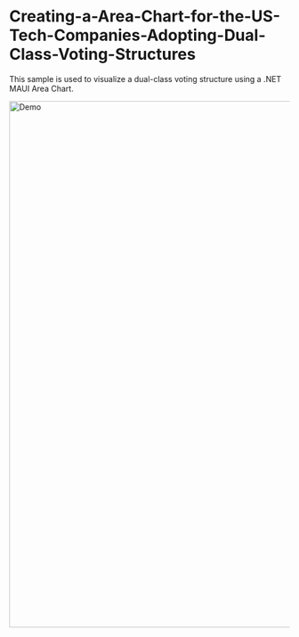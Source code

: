 # Creating-a-Area-Chart-for-the-US-Tech-Companies-Adopting-Dual-Class-Voting-Structures
This sample is used to visualize a dual-class voting structure using a .NET MAUI Area Chart.

<img width="944" alt="Demo" src="https://github.com/SyncfusionExamples/Creating-a-Area-Chart-for-the-US-Tech-Companies-Adopting-Dual-Class-Voting-Structures/assets/103025761/77e33191-a317-4090-8012-3c37bd7e6006">